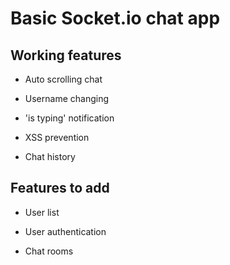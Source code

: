 # Basic Socket.io chat app

## Working features

* Auto scrolling chat

* Username changing

* 'is typing' notification

* XSS prevention

* Chat history


## Features to add

* User list

* User authentication

* Chat rooms